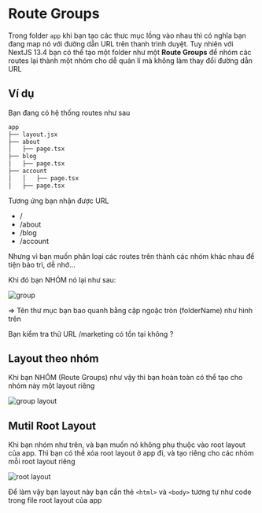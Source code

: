 
# Route Groups

Trong folder `app` khi bạn tạo các thưc mục lồng vào nhau thì có nghĩa bạn đang map nó với đường dẫn URL trên thanh trình duyệt. Tuy nhiên với NextJS 13.4 bạn có thể tạo một folder như một **Route Groups** để nhóm các routes lại thành một nhóm cho dễ quản lí mà không làm thay đổi đường dẫn URL

## Ví dụ

Bạn đang có hệ thống routes như sau

```html
app
├── layout.jsx
├── about
│   ├── page.tsx
├── blog
│   ├── page.tsx
├── account
│   │   ├── page.tsx
│   ├── page.tsx
```

Tương ứng bạn nhận được URL

- /
- /about
- /blog
- /account

Nhưng vì bạn muốn phân loại các routes trên thành các nhóm khác nhau để tiện bảo trì, dễ nhớ...

Khi đó bạn NHÓM nó lại như sau:

![group](img/route-group-organisation.avif)

=> Tên thư mục bạn bao quanh bằng cặp ngoặc tròn (folderName) như hình trên

Bạn kiểm tra thử URL /marketing có tồn tại không ?

## Layout theo nhóm

Khi bạn NHÓM (Route Groups) như vậy thì bạn hoàn toàn có thể tạo cho nhóm này một layout riêng

![group layout](img/route-group-opt-in-layouts.avif)


## Mutil Root Layout

Khi bạn nhóm như trên, và bạn muốn nó không phụ thuộc vào root layout của app. Thì bạn có thể xóa root layout ở app đi, và tạo riêng cho các nhóm mỗi root layout riêng

![root layout](img/route-group-multiple-root-layouts.avif)


Để làm vậy bạn layout này bạn cần thẻ `<html>` và `<body>` tương tự như code trong file root layout của app